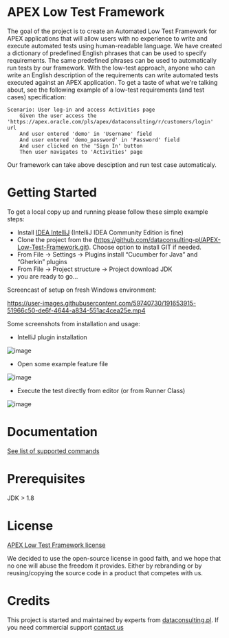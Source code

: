# APEX Low Test Framework

The goal of the project is to create an Automated Low Test Framework for APEX applications that will allow users with no experience to write and execute automated tests using human-readable language. We have created a dictionary of predefined English phrases that can be used to specify requirements. The same predefined phrases can be used to automatically run tests by our framework. With the low-test approach, anyone who can write an English description of the requirements can write automated tests executed against an APEX application. To get a taste of what we're talking about, see the following example of a low-test requirements (and test cases) specification:

```
Scenario: User log-in and access Activities page
    Given the user access the 'https://apex.oracle.com/pls/apex/dataconsulting/r/customers/login' url
    And user entered 'demo' in 'Username' field
    And user entered 'demo_password' in 'Password' field
    And user clicked on the 'Sign In' button
    Then user navigates to 'Activities' page
```

Our framework can take above desciption and run test case automaticaly. 

# Getting Started

To get a local copy up and running please follow these simple example steps:
-	Install [IDEA IntelliJ](https://www.jetbrains.com/idea/download/#section=windows) (IntelliJ IDEA Community Edition is fine)
-	Clone the project from the (https://github.com/dataconsulting-pl/APEX-Low-Test-Framework.git). Choose option to install GIT if needed.
-	From File -> Settings -> Plugins install “Cucumber for Java” and “Gherkin” plugins
-   From File -> Project structure -> Project download JDK 
-   you are ready to go...

Screencast of setup on fresh Windows environment:


https://user-images.githubusercontent.com/59740730/191653915-51966c50-de6f-4644-a834-551ac4cea25e.mp4



Some screenshots from installation and usage:
- IntelliJ plugin installation

![image](https://user-images.githubusercontent.com/109535056/191544408-e6f5dec2-6569-41f3-98f2-43b252f0e83a.png)

-	Open some example feature file

 ![image](https://user-images.githubusercontent.com/109535056/191546535-835ca7d7-c81a-4d85-bd52-8c5e8ce37c5d.png)


-	Execute the test directly from editor (or from Runner Class)

![image](https://user-images.githubusercontent.com/109535056/191544006-df952fc1-c7aa-42b8-a302-826c504deb1c.png)

# Documentation

[See list of supported commands](Command_list.md)
 
# Prerequisites
JDK > 1.8

# License
[APEX Low Test Framework license](LICENSE.md)

We decided to use the open-source license in good faith, and we hope that no one will abuse the freedom it provides. Either by rebranding or by reusing/copying the source code in a product that competes with us.

# Credits
This project is started and maintained by experts from [dataconsulting.pl](https://datacons.co.uk). If you need commercial support [contact us](https://datacons.co.uk/contacts/) 
